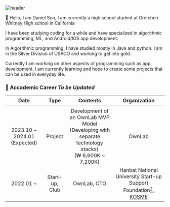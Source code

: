![header](https://capsule-render.vercel.app/api?type=waving&color=auto&height=300&section=header&text=dans1213&fontSize=90&animation=fadeIn&fontAlignY=38&desc=%20Expect%20Hard,%20Work%20Harder&descAlignY=55&descAlign=62)

:wave: Hello, I am Daniel Son, I am currently a high school student at Gretchen Whitney High school in California

I have been studying coding for a while and have specialized in algorithmic programming, ML, and Android/IOS app development.

In Algorithmic programming, I have studied mostly in Java and python. I am in the Silver Division of USACO and working to get into gold.

Currently I am working on other aspects of programming such as app development. I am currently learning and hope to create some projects that can be used in everyday life.


### :runner: Accademic Career *To be Updated*

|        Date       |         Type        |                      Contents                     |                  Organization                  |
|:-----------------:|:-------------------:|:-------------------------------------------------:|:----------------------------------------------:|
|                   |                     |                                                   |                                                |
| 2023.10 ~ 2024.01 (Expected) |       Project       | Development of an OwnLab MVP Model <br />(Developing with separate technology stacks)<br />(₩ 6,600K ~ 7,200K)       |                    OwnLab                    |
|     2022.01 ~     |   Start-up, Club    |                    OwnLab, CTO                  | Hanbat National University Start-up Support Foundation[<sup>2</sup>](#2), [KOSME](https://start.kosmes.or.kr/yh_mai001_001.do) |

